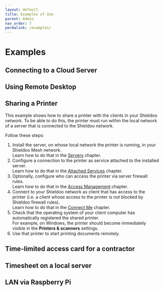 ```yaml
---
layout: default
title: Examples of Use
parent: Admin
nav_order: 7
permalink: /examples/
---
```


# Examples

## Connecting to a Cloud Server

## Using Remote Desktop

## Sharing a Printer
This example shows how to share a printer with the clients in your Shieldoo network. To be able to do this, the printer must run within the local network of a server that is connected to the Shieldoo network.

Follow these steps:
1. Install the server, on whose local network the printer is running, in your Shieldoo Mesh network.  
Learn how to do that in the [Servers](/servers/) chapter.
2. Configure a connection to the printer as service attached to the installed server.  
Learn how to do that in the [Attached Services](/attached_services/) chapter.
3. Optionally, configure who can access the printer via server firewall rules.  
Learn how to do that in the [Access Management](/access_management/) chapter.
4. Connect to your Shieldoo network as client that has access to the printer (i.e. a client whose access to the printer is not blocked by Shieldoo firewall rules).  
Learn how to do that in the [Connect Me](/connect_me/) chapter.
5. Check that the operating system of your client computer has automatically registered the shared printer.  
For example, on Windows, the printer should become immediately visible in the __Printers & scanners__ settings.
1. Use that printer to start printing documents remotely.

## Time-limited access card for a contractor

## Timesheet on a local server

## LAN via Raspberry Pi